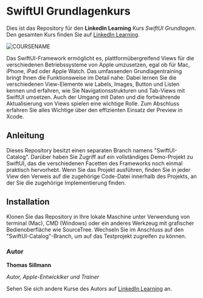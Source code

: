 # SwiftUI Grundlagenkurs
Dies ist das Repository für den **LinkedIn Learning** Kurs _SwiftUI Grundlagen_. Den gesamten Kurs finden Sie auf [LinkedIn Learning][lil-course-url].

![COURSENAME][lil-thumbnail-url] 

Das SwiftUI-Framework ermöglicht es, plattformübergreifend Views für die verschiedenen Betriebssysteme von Apple umzusetzen, egal ob für Mac, iPhone, iPad oder Apple Watch. Das umfassenden Grundlagentraining bringt Ihnen die Funktionsweise im Detail nahe: Dabei lernen Sie die verschiedenen View-Elemente wie Labels, Images, Button und Listen kennen und erfahren, wie Sie Navigationsstrukturen und Tab-Views mit SwiftUI umsetzen. Auch der Umgang mit Daten und die fortwährende Aktualisierung von Views spielen eine wichtige Rolle. Zum Abschluss erfahren Sie alles Wichtige über den effizienten Einsatz der Preview in Xcode.

## Anleitung
Dieses Repository besitzt einen separaten Branch namens "SwiftUI-Catalog". Darüber haben Sie Zugriff auf ein vollständiges Demo-Projekt zu SwiftUI, das die verschiedenen Facetten des Frameworks noch einmal praktisch hervorhebt. Wenn Sie das Projekt ausführen, finden Sie in jeder View den Verweis auf die zugehörige Code-Datei innerhalb des Projekts, an der Sie die zugehörige Implementierung finden.

## Installation
Klonen Sie das Repository in Ihre lokale Maschine unter Verwendung von terminal (Mac), CMD (Windows) oder ein anderes Werkzeug mit grafischer Bedienoberfläche wie SourceTree. Wechseln Sie im Anschluss auf den "SwiftUI-Catalog"-Branch, um auf das Testprojekt zugreifen zu können.

### Autor

**Thomas Sillmann**

_Autor, Apple-Entwicklker und Trainer_

Sehen Sie sich andere Kurse des Autors auf [LinkedIn Learning](https://www.linkedin.com/learning/instructors/thomas-sillmann) an.

[lil-course-url]: https://www.linkedin.com/learning/swiftui-grundkurs/das-praktische-apple-entwicklerframework-swiftui-kennen-lernen-und-nutzen
[lil-thumbnail-url]: https://media-exp1.licdn.com/dms/image/C4E0DAQHtoU504sbFZQ/learning-public-crop_675_1200/0/1643021111747?e=1646956800&v=beta&t=4alJ69Nouoxsm5-Za1pgADnstbfjWS75gcjdgJTjG4k
